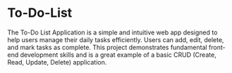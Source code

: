 # To-Do-List
The To-Do List Application is a simple and intuitive web app designed to help users manage their daily tasks efficiently.
Users can add, edit, delete, and mark tasks as complete.
This project demonstrates fundamental front-end development skills and is a great example of a basic CRUD (Create, Read, Update, Delete) application.
